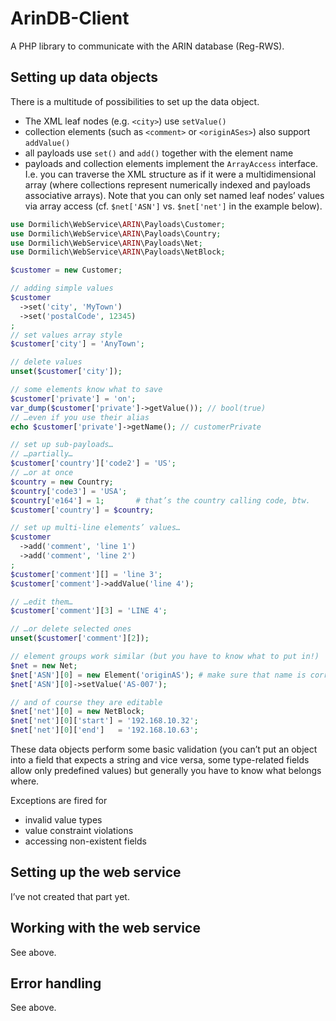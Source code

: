 # ArinDB-Client

A PHP library to communicate with the ARIN database (Reg-RWS).

## Setting up data objects

There is a multitude of possibilities to set up the data object.

- The XML leaf nodes (e.g. `<city>`) use `setValue()`
- collection elements (such as `<comment>` or `<originASes>`) also support `addValue()`
- all payloads use `set()` and `add()` together with the element name
- payloads and collection elements implement the `ArrayAccess` interface. I.e. you can traverse the XML structure 
as if it were a multidimensional array (where collections represent numerically indexed and payloads associative 
arrays). Note that you can only set named leaf nodes’ values via array access (cf. `$net['ASN']` vs. `$net['net']` 
in the example below).

```php
use Dormilich\WebService\ARIN\Payloads\Customer;
use Dormilich\WebService\ARIN\Payloads\Country;
use Dormilich\WebService\ARIN\Payloads\Net;
use Dormilich\WebService\ARIN\Payloads\NetBlock;

$customer = new Customer;

// adding simple values
$customer
  ->set('city', 'MyTown')
  ->set('postalCode', 12345)
;
// set values array style
$customer['city'] = 'AnyTown';

// delete values
unset($customer['city']);

// some elements know what to save
$customer['private'] = 'on';
var_dump($customer['private']->getValue()); // bool(true)
// …even if you use their alias
echo $customer['private']->getName(); // customerPrivate

// set up sub-payloads…
// …partially…
$customer['country']['code2'] = 'US';
// …or at once
$country = new Country;
$country['code3'] = 'USA';
$country['e164'] = 1;       # that’s the country calling code, btw.
$customer['country'] = $country;

// set up multi-line elements’ values…
$customer
  ->add('comment', 'line 1')
  ->add('comment', 'line 2')
;
$customer['comment'][] = 'line 3';
$customer['comment']->addValue('line 4');

// …edit them…
$customer['comment'][3] = 'LINE 4';

// …or delete selected ones
unset($customer['comment'][2]);

// element groups work similar (but you have to know what to put in!)
$net = new Net;
$net['ASN'][0] = new Element('originAS'); # make sure that name is correct
$net['ASN'][0]->setValue('AS-007');

// and of course they are editable
$net['net'][0] = new NetBlock;
$net['net'][0]['start'] = '192.168.10.32';
$net['net'][0]['end']   = '192.168.10.63';
```

These data objects perform some basic validation (you can’t put an object into a field that expects a string and vice 
versa, some type-related fields allow only predefined values) but generally you have to know what belongs where. 

Exceptions are fired for

- invalid value types
- value constraint violations
- accessing non-existent fields

## Setting up the web service

I’ve not created that part yet.

## Working with the web service

See above.

## Error handling

See above.
